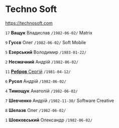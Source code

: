 # Techno Soft

https://technosoft.com

`17` **Ващук** Владислав `/1982-06-02/` Matrix

`9` **Гусєв** Олег `/1982-06-02/` Soft Mobile

`5` **Езерський** Володимир `/1983-01-22/`

`2` **Несмачний** Андрій `/1982-06-02/`

`11` [**Ребров** Сергій](WebApplication.Core/0a96a7f4-7f93-4308-bee8-d44e503b7133.jpg) `/1981-04-12/`

`6` **Русол** Андрій `/1982-06-02/`

`4` **Тимощук** Анатолій `/1982-06-02/`

`7` **Шевченко** Андрій `/1982-11-30/` Software Creative

`8` **Шелаэв** Олег `/1982-06-02/`

`1` **Шовковський** Олександр `/1982-06-02/`
